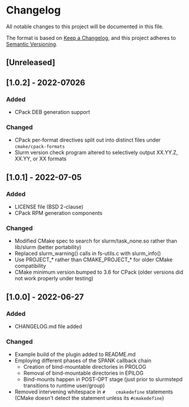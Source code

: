 # Changelog
All notable changes to this project will be documented in this file.

The format is based on [Keep a Changelog](https://keepachangelog.com/en/1.0.0/),
and this project adheres to [Semantic Versioning](https://semver.org/spec/v2.0.0.html).

## [Unreleased]

## [1.0.2] - 2022-07026
### Added
- CPack DEB generation support

### Changed
- CPack per-format directives split out into distinct files under `cmake/cpack-formats`
- Slurm version check program altered to selectively output XX.YY.Z, XX.YY, or XX formats


## [1.0.1] - 2022-07-05
### Added
- LICENSE file (BSD 2-clause)
- CPack RPM generation components

### Changed
- Modified CMake spec to search for slurm/task_none.so rather than lib/slurm (better portability)
- Replaced slurm_warning() calls in fs-utils.c with slurm_info()
- Use PROJECT_* rather than CMAKE_PROJECT_* for older CMake compatibility
- CMake minimum version bumped to 3.6 for CPack (older versions did not work properly under testing)


## [1.0.0] - 2022-06-27
### Added
- CHANGELOG.md file added

### Changed
- Example build of the plugin added to README.md
- Employing different phases of the SPANK callback chain
    - Creation of bind-mountable directories in PROLOG
    - Removal of bind-mountable directories in EPILOG
    - Bind-mounts happen in POST-OPT stage (just prior to slurmstepd transitions to runtime user/group)
- Removed intervening whitespace in `#    cmakedefine` statements (CMake doesn't detect the statement unless its `#cmakedefine`)

